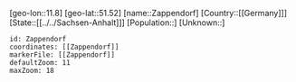 ﻿---
location: [51.52,11.8]
mapzoom: [7,12] 
mapmarker: city 
type: City
tags:
- geo/City


SpocWebEntityId: 35784
isDeleted: false
confidential: public

---
[geo-lon::11.8]
[geo-lat::51.52]
[name::Zappendorf]
[Country::[[Germany]]]
[State::[[../../Sachsen-Anhalt]]]
[Population::]
[Unknown::]


```leaflet
id: Zappendorf
coordinates: [[Zappendorf]]
markerFile: [[Zappendorf]]
defaultZoom: 11 
maxZoom: 18
```

